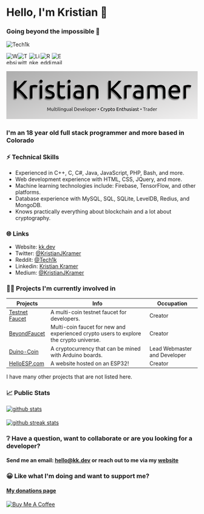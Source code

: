 <h1 align="left">Hello, I'm Kristian 👋</h1>
<h3 align="left">Going beyond the impossible 🚀</h3>

<p align="left"> <img src="https://komarev.com/ghpvc/?username=Tech1k&label=Profile%20views&color=0e75b6&style=flat" alt="Tech1k" /> </p>

<a href="https://kk.dev">
  <img align="left" alt="Website" width="30px" height="30px" src="https://kk.dev/assets/img/website.png" />
</a>
<a href="https://twitter.com/kristianjkramer">
  <img align="left" alt="Twitter" width="30px" height="30px" src="https://kk.dev/assets/img/twitter.png" />
</a>
<a href="https://www.linkedin.com/in/kristian-kramer/">
  <img align="left" alt="Linkedin" width="30px" height="30px" src="https://kk.dev/assets/img/linkedin.png" />
</a>
<a href="https://reddit.com/u/tech1k">
  <img align="left" alt="Reddit" width="30px" height="30px" src="https://kk.dev/assets/img/reddit.png" />
</a>
<a href="mailto:hello@kk.dev">
  <img align="left" alt="Email" width="30px" height="30px" src="https://kk.dev/assets/img/mail.png" />
</a>
<br />
<br />

![Kristian Kramer](kristian-og-banner-github.png?v=2)

### I'm an 18 year old full stack programmer and more based in Colorado

### ⚡️ Technical Skills
- Experienced in C++, C, C#, Java, JavaScript, PHP, Bash, and more. 
- Web development experience with HTML, CSS, JQuery, and more.
- Machine learning technologies include: Firebase, TensorFlow, and other platforms.
- Database experience with MySQL, SQL, SQLite, LevelDB, Redius, and MongoDB.
- Knows practically everything about blockchain and a lot about cryptography.

### 🌐 Links

- Website: <a href="https://kk.dev" target="_blank">kk.dev</a>
- Twitter: <a href="https://twitter.com/kristianjkramer" target="_blank">@KristianJKramer</a>
- Reddit: <a href="https://reddit.com/u/tech1k" target="_blank">@Tech1k</a>
- Linkedin: <a href="https://linkedin.com/in/kristian-kramer" target="_blank">Kristian Kramer</a>
- Medium: <a href="https://medium.com/@kristianjkramer" target="_blank">@KristianJKramer</a>

### 👨‍💻 Projects I'm currently involved in
| Projects | Info | Occupation |
|--------------------------------------------------|------------------------------------------------------------------------------------------------|-----------------------------------------------------------|
| [Testnet Faucet](https://testnet-faucet.com) | A multi-coin testnet faucet for developers. | Creator |
| [BeyondFaucet](https://beyondfaucet.com) | Multi-coin faucet for new and experienced crypto users to explore the crypto universe. | Creator |
| [Duino-Coin](https://duinocoin.com) | A cryptocurrency that can be mined with Arduino boards. | Lead Webmaster and Developer |
| [HelloESP.com](https://helloesp.com) | A website hosted on an ESP32! | Creator |

I have many other projects that are not listed here.

### 📈 Public Stats

<a href="#">
  <img align="center" src="https://github-readme-stats.vercel.app/api?username=tech1k&show_icons=true?count_private=true&theme=algolia" alt="github stats" />
</a>
<br/><br/>
<a href="#">
  <img align="center" src="https://github-readme-streak-stats.herokuapp.com/?user=Tech1k&theme=dark" alt="github streak stats" />
</a>

### ❔ Have a question, want to collaborate or are you looking for a developer?
#### Send me an email: <a href="mailto:hello@kk.dev">hello@kk.dev</a> or reach out to me via my <a href="https://kk.dev/#contact">website</a>

### 😀 Like what I'm doing and want to support me?
#### <a href="https://kk.dev/donate">My donations page</a>

<a href="https://www.buymeacoffee.com/kristiankramer" target="_blank"><img src="https://cdn.buymeacoffee.com/buttons/default-orange.png" alt="Buy Me A Coffee" height="41" width="175"></a>
